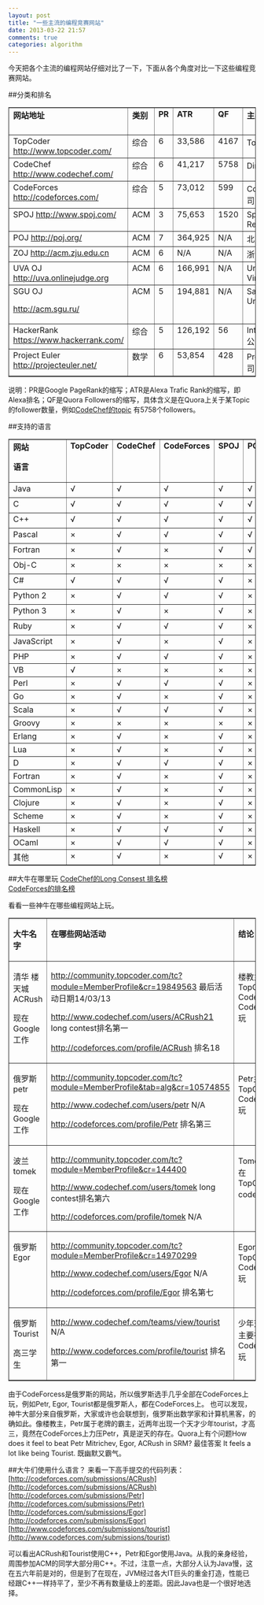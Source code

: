 ```yaml
---
layout: post
title: "一些主流的编程竞赛网站"
date: 2013-03-22 21:57
comments: true
categories: algorithm
---
```

今天把各个主流的编程网站仔细对比了一下，下面从各个角度对比一下这些编程竞赛网站。

##分类和排名
<table cellspacing="0" cellpadding="0" border="1">
<tbody>
<tr>
<td valign="top" width="180"><a name="OLE_LINK1"></a><strong>网站地址</strong></td>
<td valign="top" width="47"><strong>类别</strong></td>
<td valign="top" width="33"><strong>PR</strong></td>
<td valign="top" width="62"><strong>ATR</strong></td>
<td valign="top" width="48"><strong>QF</strong></td>
<td valign="top" width="147"><strong>主办方</strong></td>
<td valign="top" width="74"><strong>备注</strong></td>
</tr>
<tr>
<td valign="top" width="180">TopCoder <a href="http://www.topcoder.com/" onclick="javascript:_gaq.push(['_trackEvent','outbound-article','http://www.topcoder.com']);">http://www.topcoder.com/</a></td>
<td valign="top" width="47">综合</td>
<td valign="top" width="33">6</td>
<td valign="top" width="62">33,586</td>
<td valign="top" width="48">4167</td>
<td valign="top" width="147">TopCoder公司</td>
<td valign="top" width="74">&nbsp;</td>
</tr>
<tr>
<td valign="top" width="180">CodeChef <a href="http://www.codechef.com/" onclick="javascript:_gaq.push(['_trackEvent','outbound-article','http://www.codechef.com']);">http://www.codechef.com/</a></td>
<td valign="top" width="47">综合</td>
<td valign="top" width="33">6</td>
<td valign="top" width="62">41,217</td>
<td valign="top" width="48">5758</td>
<td valign="top" width="147">Directi公司</td>
<td valign="top" width="74">&nbsp;</td>
</tr>
<tr>
<td valign="top" width="180">CodeForces <a href="http://codeforces.com/" onclick="javascript:_gaq.push(['_trackEvent','outbound-article','http://codeforces.com']);">http://codeforces.com/</a></td>
<td valign="top" width="47">综合</td>
<td valign="top" width="33">5</td>
<td valign="top" width="62">73,012</td>
<td valign="top" width="48">599</td>
<td valign="top" width="147">CodeForces公司</td>
<td valign="top" width="74">&nbsp;</td>
</tr>
<tr>
<td valign="top" width="180">SPOJ <a href="http://www.spoj.com/" onclick="javascript:_gaq.push(['_trackEvent','outbound-article','http://www.spoj.com']);">http://www.spoj.com/</a></td>
<td valign="top" width="47">ACM</td>
<td valign="top" width="33">3</td>
<td valign="top" width="62">75,653</td>
<td valign="top" width="48">1520</td>
<td valign="top" width="147">Sphere Research Labs</td>
<td valign="top" width="74">&nbsp;</td>
</tr>
<tr>
<td valign="top" width="180">POJ <a href="http://poj.org/" onclick="javascript:_gaq.push(['_trackEvent','outbound-article','http://poj.org']);">http://poj.org/</a></td>
<td valign="top" width="47">ACM</td>
<td valign="top" width="33">7</td>
<td valign="top" width="62">364,925</td>
<td valign="top" width="48">N/A</td>
<td valign="top" width="147">北京大学</td>
<td valign="top" width="74">&nbsp;</td>
</tr>
<tr>
<td valign="top" width="180">ZOJ <a href="http://acm.zju.edu.cn" onclick="javascript:_gaq.push(['_trackEvent','outbound-article','http://acm.zju.edu.cn']);">http://acm.zju.edu.cn</a></td>
<td valign="top" width="47">ACM</td>
<td valign="top" width="33">6</td>
<td valign="top" width="62">N/A</td>
<td valign="top" width="48">N/A</td>
<td valign="top" width="147">浙江大学</td>
<td valign="top" width="74">&nbsp;</td>
</tr>
<tr>
<td valign="top" width="180">UVA OJ <a href="http://uva.onlinejudge.org" onclick="javascript:_gaq.push(['_trackEvent','outbound-article','http://uva.onlinejudge.org']);">http://uva.onlinejudge.org</a></td>
<td valign="top" width="47">ACM</td>
<td valign="top" width="33">6</td>
<td valign="top" width="62">166,991</td>
<td valign="top" width="48">N/A</td>
<td valign="top" width="147">University of Virginia</td>
<td valign="top" width="74">&nbsp;</td>
</tr>
<tr>
<td valign="top" width="180">SGU OJ
<p><a href="http://acm.sgu.ru/" onclick="javascript:_gaq.push(['_trackEvent','outbound-article','http://acm.sgu.ru']);">http://acm.sgu.ru/</a></p>
</td>
<td valign="top" width="47">ACM</td>
<td valign="top" width="33">5</td>
<td valign="top" width="62">194,881</td>
<td valign="top" width="48">N/A</td>
<td valign="top" width="147">Saratov State University</td>
<td valign="top" width="74">&nbsp;</td>
</tr>
<tr>
<td valign="top" width="180">HackerRank <a href="https://www.hackerrank.com/" onclick="javascript:_gaq.push(['_trackEvent','outbound-article','http://www.hackerrank.com']);">https://www.hackerrank.com/</a></td>
<td valign="top" width="47">综合</td>
<td valign="top" width="33">5</td>
<td valign="top" width="62">126,192</td>
<td valign="top" width="48">56</td>
<td valign="top" width="147">InterviewStreet公司</td>
<td valign="top" width="74">&nbsp;</td>
</tr>
<tr>
<td valign="top" width="180">Project Euler <a href="http://projecteuler.net/" onclick="javascript:_gaq.push(['_trackEvent','outbound-article','http://projecteuler.net']);">http://projecteuler.net/</a></td>
<td valign="top" width="47">数学</td>
<td valign="top" width="33">6</td>
<td valign="top" width="62">53,854</td>
<td valign="top" width="48">428</td>
<td valign="top" width="147">Project Euler公司</td>
<td valign="top" width="74">&nbsp;</td>
</tr>
</tbody>
</table>

说明：PR是Google PageRank的缩写；ATR是Alexa Trafic Rank的缩写，即Alexa排名；QF是Quora Followers的缩写，具体含义是在Quora上关于某Topic的follower数量，例如[CodeChef的topic](http://www.quora.com/CodeChef) 有5758个followers。

<!-- more -->

##支持的语言
<table cellspacing="0" cellpadding="0" border="1">
<tbody>
<tr>
<td valign="top" width="72"><strong>网站</strong>
<p><strong>语言</strong></p>
</td>
<td valign="top" width="79"><strong>TopCoder</strong></td>
<td valign="top" width="47"><strong>CodeChef</strong></td>
<td valign="top" width="57"><strong>CodeForces</strong></td>
<td valign="top" width="47"><strong>SPOJ</strong></td>
<td valign="top" width="38"><strong>POJ</strong></td>
<td valign="top" width="47"><strong>ZOJ</strong></td>
<td valign="top" width="47"><strong>UVA OJ</strong></td>
<td valign="top" width="47"><strong>SGU OJ</strong></td>
<td valign="top" width="57"><strong>HackerRank</strong></td>
<td valign="top" width="57"><strong>Project Euler</strong></td>
</tr>
<tr>
<td valign="top" width="72">Java</td>
<td valign="top" width="79"><a name="OLE_LINK5"></a><a name="OLE_LINK3"></a>√</td>
<td valign="top" width="47">√<strong></strong></td>
<td valign="top" width="57">√</td>
<td valign="top" width="47">√</td>
<td valign="top" width="38">√</td>
<td valign="top" width="47">√</td>
<td valign="top" width="47">&nbsp;</td>
<td valign="top" width="47">√</td>
<td valign="top" width="57">√</td>
<td valign="top" width="57">不</td>
</tr>
<tr>
<td valign="top" width="72">C</td>
<td valign="top" width="79">√</td>
<td valign="top" width="47">√</td>
<td valign="top" width="57">√</td>
<td valign="top" width="47">√</td>
<td valign="top" width="38">√</td>
<td valign="top" width="47">√</td>
<td valign="top" width="47">&nbsp;</td>
<td valign="top" width="47">√</td>
<td valign="top" width="57">√</td>
<td valign="top" width="57">限</td>
</tr>
<tr>
<td valign="top" width="72">C++</td>
<td valign="top" width="79">√</td>
<td valign="top" width="47"><a name="OLE_LINK19"></a><a name="OLE_LINK18"></a>√</td>
<td valign="top" width="57">√</td>
<td valign="top" width="47">√</td>
<td valign="top" width="38">√</td>
<td valign="top" width="47">√</td>
<td valign="top" width="47">&nbsp;</td>
<td valign="top" width="47">√</td>
<td valign="top" width="57">√</td>
<td valign="top" width="57">语</td>
</tr>
<tr>
<td valign="top" width="72">Pascal</td>
<td valign="top" width="79">×</td>
<td valign="top" width="47">√</td>
<td valign="top" width="57">√</td>
<td valign="top" width="47">√</td>
<td valign="top" width="38">√</td>
<td valign="top" width="47">√</td>
<td valign="top" width="47">&nbsp;</td>
<td valign="top" width="47">√</td>
<td valign="top" width="57">√</td>
<td valign="top" width="57">言</td>
</tr>
<tr>
<td valign="top" width="72">Fortran</td>
<td valign="top" width="79">×</td>
<td valign="top" width="47"><a name="OLE_LINK9"></a><a name="OLE_LINK8"></a>√</td>
<td valign="top" width="57">×</td>
<td valign="top" width="47"><a name="OLE_LINK21"></a><a name="OLE_LINK20"></a>√</td>
<td valign="top" width="38">√</td>
<td valign="top" width="47">×</td>
<td valign="top" width="47">&nbsp;</td>
<td valign="top" width="47">×</td>
<td valign="top" width="57"><a name="OLE_LINK7"></a><a name="OLE_LINK6"></a>×</td>
<td valign="top" width="57">，</td>
</tr>
<tr>
<td valign="top" width="72">Obj-C</td>
<td valign="top" width="79">×</td>
<td valign="top" width="47">×</td>
<td valign="top" width="57">×</td>
<td valign="top" width="47">×</td>
<td valign="top" width="38">×</td>
<td valign="top" width="47">×</td>
<td valign="top" width="47">&nbsp;</td>
<td valign="top" width="47">×</td>
<td valign="top" width="57">×</td>
<td valign="top" width="57">只</td>
</tr>
<tr>
<td valign="top" width="72">C#</td>
<td valign="top" width="79">√</td>
<td valign="top" width="47">√</td>
<td valign="top" width="57">√</td>
<td valign="top" width="47">√</td>
<td valign="top" width="38">×</td>
<td valign="top" width="47">×</td>
<td valign="top" width="47">&nbsp;</td>
<td valign="top" width="47">√</td>
<td valign="top" width="57">√</td>
<td valign="top" width="57">需</td>
</tr>
<tr>
<td valign="top" width="72">Python 2</td>
<td valign="top" width="79">×</td>
<td valign="top" width="47">√</td>
<td valign="top" width="57">√</td>
<td valign="top" width="47">√</td>
<td valign="top" width="38">×</td>
<td valign="top" width="47">√</td>
<td valign="top" width="47">&nbsp;</td>
<td valign="top" width="47">×</td>
<td valign="top" width="57">√</td>
<td valign="top" width="57">提</td>
</tr>
<tr>
<td valign="top" width="72">Python 3</td>
<td valign="top" width="79">×</td>
<td valign="top" width="47">√</td>
<td valign="top" width="57">×</td>
<td valign="top" width="47">√</td>
<td valign="top" width="38">×</td>
<td valign="top" width="47">×</td>
<td valign="top" width="47">&nbsp;</td>
<td valign="top" width="47">×</td>
<td valign="top" width="57">√</td>
<td valign="top" width="57">交</td>
</tr>
<tr>
<td valign="top" width="72">Ruby</td>
<td valign="top" width="79">×</td>
<td valign="top" width="47">√</td>
<td valign="top" width="57">√</td>
<td valign="top" width="47">√</td>
<td valign="top" width="38">×</td>
<td valign="top" width="47">×</td>
<td valign="top" width="47">&nbsp;</td>
<td valign="top" width="47">×</td>
<td valign="top" width="57">√</td>
<td valign="top" width="57">答</td>
</tr>
<tr>
<td valign="top" width="72">JavaScript</td>
<td valign="top" width="79">×</td>
<td valign="top" width="47">√</td>
<td valign="top" width="57">×</td>
<td valign="top" width="47">√</td>
<td valign="top" width="38">×</td>
<td valign="top" width="47">×</td>
<td valign="top" width="47">&nbsp;</td>
<td valign="top" width="47">×</td>
<td valign="top" width="57">√</td>
<td valign="top" width="57">案</td>
</tr>
<tr>
<td valign="top" width="72">PHP</td>
<td valign="top" width="79">×</td>
<td valign="top" width="47"><a name="OLE_LINK11"></a><a name="OLE_LINK10"></a>√</td>
<td valign="top" width="57">√</td>
<td valign="top" width="47">√</td>
<td valign="top" width="38">×</td>
<td valign="top" width="47">√</td>
<td valign="top" width="47">&nbsp;</td>
<td valign="top" width="47">×</td>
<td valign="top" width="57">√</td>
<td valign="top" width="57">&nbsp;</td>
</tr>
<tr>
<td valign="top" width="72">VB</td>
<td valign="top" width="79">√</td>
<td valign="top" width="47"><a name="OLE_LINK28"></a><a name="OLE_LINK12"></a>×</td>
<td valign="top" width="57">×</td>
<td valign="top" width="47">×</td>
<td valign="top" width="38">×</td>
<td valign="top" width="47">×</td>
<td valign="top" width="47">&nbsp;</td>
<td valign="top" width="47">×</td>
<td valign="top" width="57">×</td>
<td valign="top" width="57">&nbsp;</td>
</tr>
<tr>
<td valign="top" width="72">Perl</td>
<td valign="top" width="79">×</td>
<td valign="top" width="47">√</td>
<td valign="top" width="57">√</td>
<td valign="top" width="47"><a name="OLE_LINK22"></a>√</td>
<td valign="top" width="38">×</td>
<td valign="top" width="47">√</td>
<td valign="top" width="47">&nbsp;</td>
<td valign="top" width="47">×</td>
<td valign="top" width="57">√</td>
<td valign="top" width="57">&nbsp;</td>
</tr>
<tr>
<td valign="top" width="72">Go</td>
<td valign="top" width="79">×</td>
<td valign="top" width="47">√</td>
<td valign="top" width="57">×</td>
<td valign="top" width="47">√</td>
<td valign="top" width="38">×</td>
<td valign="top" width="47">×</td>
<td valign="top" width="47">&nbsp;</td>
<td valign="top" width="47">×</td>
<td valign="top" width="57">√</td>
<td valign="top" width="57">&nbsp;</td>
</tr>
<tr>
<td valign="top" width="72">Scala</td>
<td valign="top" width="79">×</td>
<td valign="top" width="47">√</td>
<td valign="top" width="57">√</td>
<td valign="top" width="47">√</td>
<td valign="top" width="38">×</td>
<td valign="top" width="47">×</td>
<td valign="top" width="47">&nbsp;</td>
<td valign="top" width="47">×</td>
<td valign="top" width="57">√</td>
<td valign="top" width="57">&nbsp;</td>
</tr>
<tr>
<td valign="top" width="72">Groovy</td>
<td valign="top" width="79">×</td>
<td valign="top" width="47">×</td>
<td valign="top" width="57">×</td>
<td valign="top" width="47">×</td>
<td valign="top" width="38">×</td>
<td valign="top" width="47">×</td>
<td valign="top" width="47">&nbsp;</td>
<td valign="top" width="47">×</td>
<td valign="top" width="57">√</td>
<td valign="top" width="57">&nbsp;</td>
</tr>
<tr>
<td valign="top" width="72">Erlang</td>
<td valign="top" width="79">×</td>
<td valign="top" width="47">√</td>
<td valign="top" width="57"><a name="OLE_LINK15"></a>×</td>
<td valign="top" width="47">√</td>
<td valign="top" width="38">×</td>
<td valign="top" width="47">×</td>
<td valign="top" width="47">&nbsp;</td>
<td valign="top" width="47">×</td>
<td valign="top" width="57">√</td>
<td valign="top" width="57">&nbsp;</td>
</tr>
<tr>
<td valign="top" width="72">Lua</td>
<td valign="top" width="79">×</td>
<td valign="top" width="47">√</td>
<td valign="top" width="57">×</td>
<td valign="top" width="47">√</td>
<td valign="top" width="38">×</td>
<td valign="top" width="47">×</td>
<td valign="top" width="47">&nbsp;</td>
<td valign="top" width="47">×</td>
<td valign="top" width="57">√</td>
<td valign="top" width="57">&nbsp;</td>
</tr>
<tr>
<td valign="top" width="72">D</td>
<td valign="top" width="79">×</td>
<td valign="top" width="47">√</td>
<td valign="top" width="57">√</td>
<td valign="top" width="47">√</td>
<td valign="top" width="38">×</td>
<td valign="top" width="47">×</td>
<td valign="top" width="47">&nbsp;</td>
<td valign="top" width="47">×</td>
<td valign="top" width="57">√</td>
<td valign="top" width="57">&nbsp;</td>
</tr>
<tr>
<td valign="top" width="72">Fortran</td>
<td valign="top" width="79">×</td>
<td valign="top" width="47">√</td>
<td valign="top" width="57">×</td>
<td valign="top" width="47">√</td>
<td valign="top" width="38">×</td>
<td valign="top" width="47">×</td>
<td valign="top" width="47">&nbsp;</td>
<td valign="top" width="47">×</td>
<td valign="top" width="57"><a name="OLE_LINK4"></a>×</td>
<td valign="top" width="57">&nbsp;</td>
</tr>
<tr>
<td valign="top" width="72">CommonLisp</td>
<td valign="top" width="79">×</td>
<td valign="top" width="47">√</td>
<td valign="top" width="57">×</td>
<td valign="top" width="47">√</td>
<td valign="top" width="38">×</td>
<td valign="top" width="47"><a name="OLE_LINK26"></a><a name="OLE_LINK25"></a>×</td>
<td valign="top" width="47">&nbsp;</td>
<td valign="top" width="47">×</td>
<td valign="top" width="57">√</td>
<td valign="top" width="57">&nbsp;</td>
</tr>
<tr>
<td valign="top" width="72">Clojure</td>
<td valign="top" width="79">×</td>
<td valign="top" width="47"><a name="OLE_LINK14"></a><a name="OLE_LINK13"></a>√</td>
<td valign="top" width="57">×</td>
<td valign="top" width="47">√</td>
<td valign="top" width="38">×</td>
<td valign="top" width="47">×</td>
<td valign="top" width="47">&nbsp;</td>
<td valign="top" width="47">×</td>
<td valign="top" width="57">√</td>
<td valign="top" width="57">&nbsp;</td>
</tr>
<tr>
<td valign="top" width="72">Scheme</td>
<td valign="top" width="79">×</td>
<td valign="top" width="47">√</td>
<td valign="top" width="57">×</td>
<td valign="top" width="47">√</td>
<td valign="top" width="38">×</td>
<td valign="top" width="47">√</td>
<td valign="top" width="47">&nbsp;</td>
<td valign="top" width="47">×</td>
<td valign="top" width="57">×</td>
<td valign="top" width="57">&nbsp;</td>
</tr>
<tr>
<td valign="top" width="72">Haskell</td>
<td valign="top" width="79">×</td>
<td valign="top" width="47">√</td>
<td valign="top" width="57">√</td>
<td valign="top" width="47">√</td>
<td valign="top" width="38"><a name="OLE_LINK24"></a><a name="OLE_LINK23"></a>×</td>
<td valign="top" width="47">×</td>
<td valign="top" width="47">&nbsp;</td>
<td valign="top" width="47">×</td>
<td valign="top" width="57">√</td>
<td valign="top" width="57">&nbsp;</td>
</tr>
<tr>
<td valign="top" width="72">OCaml</td>
<td valign="top" width="79">×</td>
<td valign="top" width="47">√</td>
<td valign="top" width="57">√</td>
<td valign="top" width="47">√</td>
<td valign="top" width="38">×</td>
<td valign="top" width="47">×</td>
<td valign="top" width="47">&nbsp;</td>
<td valign="top" width="47">×</td>
<td valign="top" width="57">√</td>
<td valign="top" width="57">&nbsp;</td>
</tr>
<tr>
<td valign="top" width="72">其他</td>
<td valign="top" width="79">×</td>
<td valign="top" width="47"><a name="OLE_LINK17"></a><a name="OLE_LINK16"></a>√</td>
<td valign="top" width="57">×</td>
<td valign="top" width="47">√</td>
<td valign="top" width="38">×</td>
<td valign="top" width="47">×</td>
<td valign="top" width="47">&nbsp;</td>
<td valign="top" width="47">×</td>
<td valign="top" width="57">×</td>
<td valign="top" width="57">&nbsp;</td>
</tr>
</tbody>
</table>

##大牛在哪里玩
[CodeChef的Long Consest 排名榜](http://www.codechef.com/long/ranklist/AX/?page=0)  
[CodeForces的排名榜](http://codeforces.com/ratings)

看看一些神牛在哪些编程网站上玩。

<table cellspacing="0" cellpadding="0" border="1">
<tbody>
<tr>
<td valign="top" width="98">
<p><strong>大牛名字</strong></p>
</td>
<td valign="top" width="393">
<p><strong>在哪些网站活动</strong></p>
</td>
<td valign="top" width="100">
<p><strong>结论</strong></p>
</td>
</tr>
<tr>
<td valign="top" width="98">
<p>清华 楼天城 ACRush</p>
<p>现在Google工作</p>
</td>
<td valign="top" width="393">
<p><a href="http://community.topcoder.com/tc?module=MemberProfile&amp;cr=19849563" onclick="javascript:_gaq.push(['_trackEvent','outbound-article','http://community.topcoder.com']);">http://community.topcoder.com/tc?module=MemberProfile&amp;cr=19849563</a> 最后活动日期14/03/13</p>
<p><a href="http://www.codechef.com/users/ACRush21" onclick="javascript:_gaq.push(['_trackEvent','outbound-article','http://www.codechef.com']);">http://www.codechef.com/users/ACRush21</a> long contest排名第一</p>
<p><a href="http://codeforces.com/profile/ACRush" onclick="javascript:_gaq.push(['_trackEvent','outbound-article','http://codeforces.com']);">http://codeforces.com/profile/ACRush</a> 排名18 </p>
</td>
<td valign="top" width="100">
<p>楼教主在TopCoder, CodeChef, CodeForces玩</p>
</td>
</tr>
<tr>
<td valign="top" width="98">
<p>俄罗斯 petr</p>
<p>现在Google工作</p>
</td>
<td valign="top" width="393">
<p><a href="http://community.topcoder.com/tc?module=MemberProfile&amp;tab=alg&amp;cr=10574855" onclick="javascript:_gaq.push(['_trackEvent','outbound-article','http://community.topcoder.com']);">http://community.topcoder.com/tc?module=MemberProfile&amp;tab=alg&amp;cr=10574855</a></p>
<p><a href="http://www.codechef.com/users/petr" onclick="javascript:_gaq.push(['_trackEvent','outbound-article','http://www.codechef.com']);">http://www.codechef.com/users/petr</a> N/A</p>
<p><a href="http://codeforces.com/profile/Petr" onclick="javascript:_gaq.push(['_trackEvent','outbound-article','http://codeforces.com']);">http://codeforces.com/profile/Petr</a> 排名第三</p>
</td>
<td valign="top" width="100">
<p>Petr主要在TopCoder, CodeForces玩</p>
</td>
</tr>
<tr>
<td valign="top" width="98">
<p>波兰 tomek</p>
<p>现在Google工作</p>
</td>
<td valign="top" width="393">
<p><a href="http://community.topcoder.com/tc?module=MemberProfile&amp;cr=144400" onclick="javascript:_gaq.push(['_trackEvent','outbound-article','http://community.topcoder.com']);">http://community.topcoder.com/tc?module=MemberProfile&amp;cr=144400</a></p>
<p><a href="http://www.codechef.com/users/tomek" onclick="javascript:_gaq.push(['_trackEvent','outbound-article','http://www.codechef.com']);">http://www.codechef.com/users/tomek</a> long contest排名第六</p>
<p><a href="http://codeforces.com/profile/tomek" onclick="javascript:_gaq.push(['_trackEvent','outbound-article','http://codeforces.com']);">http://codeforces.com/profile/tomek</a> N/A</p>
</td>
<td valign="top" width="100">
<p>Tomek主要在TopCoder, codechef玩</p>
</td>
</tr>
<tr>
<td valign="top" width="98">
<p>俄罗斯 Egor</p>
</td>
<td valign="top" width="393">
<p><a href="http://community.topcoder.com/tc?module=MemberProfile&amp;cr=14970299" onclick="javascript:_gaq.push(['_trackEvent','outbound-article','http://community.topcoder.com']);">http://community.topcoder.com/tc?module=MemberProfile&amp;cr=14970299</a></p>
<p><a href="http://www.codechef.com/users/Egor" onclick="javascript:_gaq.push(['_trackEvent','outbound-article','http://www.codechef.com']);">http://www.codechef.com/users/Egor</a> N/A</p>
<p><a href="http://codeforces.com/profile/Egor" onclick="javascript:_gaq.push(['_trackEvent','outbound-article','http://codeforces.com']);">http://codeforces.com/profile/Egor</a> 排名第七</p>
</td>
<td valign="top" width="100">
<p>Egor主要在TopCoder, CodeForces玩</p>
</td>
</tr>
<tr>
<td valign="top" width="98">
<p>俄罗斯 Tourist</p>
<p>高三学生</p>
</td>
<td valign="top" width="393">
<p><a href="http://www.codechef.com/teams/view/tourist" onclick="javascript:_gaq.push(['_trackEvent','outbound-article','http://www.codechef.com']);">http://www.codechef.com/teams/view/tourist</a> N/A</p>
<p><a href="http://www.codeforces.com/profile/tourist" onclick="javascript:_gaq.push(['_trackEvent','outbound-article','http://www.codeforces.com']);">http://www.codeforces.com/profile/tourist</a> 排名第一</p>
</td>
<td valign="top" width="100">
<p>少年天才，主要在CodeForces玩</p>
</td>
</tr>
</tbody>
</table>

由于CodeForcess是俄罗斯的网站，所以俄罗斯选手几乎全部在CodeForces上玩，例如Petr, Egor, Tourist都是俄罗斯人，都在CodeForces上。
也可以发现，神牛大部分来自俄罗斯，大家或许也会联想到，俄罗斯出数学家和计算机黑客，的确如此。像楼教主，Petr属于老牌的霸主，近两年出现一个天才少年tourist，才高三，竟然在CodeForces上力压Petr，真是逆天的存在。Quora上有个问题How does it feel to beat Petr Mitrichev, Egor, ACRush in SRM? 最佳答案 It feels a lot like being Tourist. 既幽默又霸气。

##大牛们使用什么语言？
来看一下高手提交的代码列表：  
[http://codeforces.com/submissions/ACRush](http://codeforces.com/submissions/ACRush)  
[http://codeforces.com/submissions/Petr](http://codeforces.com/submissions/Petr)  
[http://codeforces.com/submissions/Egor](http://codeforces.com/submissions/Egor)  
[http://www.codeforces.com/submissions/tourist](http://www.codeforces.com/submissions/tourist)

可以看出ACRush和Tourist使用C++，Petr和Egor使用Java。从我的亲身经验，周围参加ACM的同学大部分用C++。不过，注意一点，大部分人认为Java慢，这在五六年前是对的，但是到了在现在，JVM经过各大IT巨头的重金打造，性能已经跟C++一样持平了，至少不再有数量级上的差距。因此Java也是一个很好地选择。


